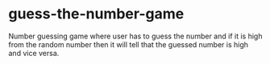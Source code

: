 # guess-the-number-game
Number guessing game where user has to guess the number and if it is high from the random number then it will tell that the guessed number is high and vice versa.
